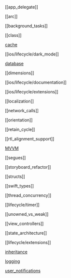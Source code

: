 [[app_delegate]]

[[arc]]

[[background_tasks]]

[[class]]

[cache](ios/lifecycle/cache.md)

[[ios/lifecycle/dark_mode]]

[database](database.md)

[[dimensions]]

[[ios/lifecycle/documentation]]

[[ios/lifecycle/extensions]]

[[localization]]

[[network_calls]]

[[orientation]]

[[retain_cycle]]

[[rtl_alignment_support]]

[MVVM](MVVM.md)

[[segues]]

[[storyboard_refactor]]

[[structs]]

[[swift_types]]

[[thread_concurrency]]

[[lifecycle/timer]]

[[unowned_vs_weak]]

[[view_controllers]]

[[state_architecture]]

[[lifecycle/extensions]]

[inheritance](inheritance.md)

[logging](logging.md)

[user_notifications](user_notifications.md)